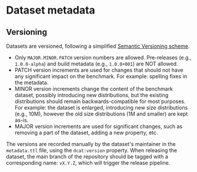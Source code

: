 # Dataset metadata

## Versioning

Datasets are versioned, following a simplified [Semantic Versioning scheme](https://semver.org/).
* Only `MAJOR.MINOR.PATCH` version numbers are allowed. Pre-releases (e.g., `1.0.0-alpha`) and build metadata (e.g., `1.0.0+001`) are NOT allowed.
* PATCH version increments are used for changes that should not have any significant impact on the benchmark. For example: spelling fixes in the metadata.
* MINOR version increments change the content of the benchmark dataset, possibly introducing new distributions, but the existing distributions should remain backwards-compatible for most purposes. For example: the dataset is enlarged, introducing new size distributions (e.g., 10M), however the old size distributions (1M and smaller) are kept as-is.
* MAJOR version increments are used for significant changes, such as removing a part of the dataset, adding a new property, etc.

The versions are recorded manually by the dataset's maintainer in the `metadata.ttl` file, using the `dcat:version` property. When releasing the dataset, the main branch of the repository should be tagged with a corresponding name: `vX.Y.Z`, which will trigger the release pipeline.
